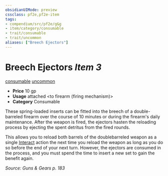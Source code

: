 ```yaml
---
obsidianUIMode: preview
cssclass: pf2e,pf2e-item
tags:
- compendium/src/pf2e/g&g
- item/category/consumable
- trait/consumable
- trait/uncommon
aliases: ["Breech Ejectors"]
---
```

# Breech Ejectors *Item 3*  
[consumable](/rules/traits/consumable.md)  [uncommon](/rules/traits/uncommon.md)  

- **Price** 10 gp
- **Usage** attached <to firearm (firing mechanism)>
- **Category** Consumable

These spring-loaded inserts can be fitted into the breech of a double-barreled firearm over the course of 10 minutes or during the firearm's daily maintenance. After the weapon is fired, the ejectors hasten the reloading process by ejecting the spent detritus from the fired rounds.

This allows you to reload both barrels of the doublebarreled weapon as a single [Interact](/rules/actions/interact.md) action the next time you reload the weapon as long as you do so before the end of your next turn. However, the ejectors are consumed in the process, and you must spend the time to insert a new set to gain the benefit again.

*Source: Guns & Gears p. 183*